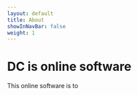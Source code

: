 ```yaml
---
layout: default
title: About
showInNavBar: false
weight: 1
---
```


# DC is online software
This online software is to
